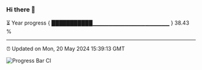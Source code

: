 ### Hi there 👋

⏳ Year progress { ███████████▁▁▁▁▁▁▁▁▁▁▁▁▁▁▁▁▁▁▁ } 38.43 %

---

⏰ Updated on Mon, 20 May 2024 15:39:13 GMT

![Progress Bar CI](https://github.com/IshwaranRudhara/GIT-ACTION/workflows/Progress%20Bar%20CI/badge.svg)
